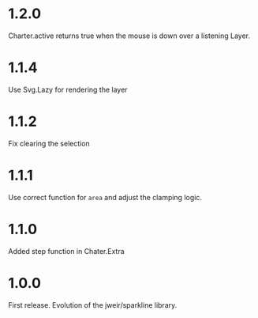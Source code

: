 # 1.2.0

Charter.active returns true when the mouse is down over a listening Layer.

# 1.1.4

Use Svg.Lazy for rendering the layer

# 1.1.2

Fix clearing the selection

# 1.1.1

Use correct function for `area` and adjust the clamping logic.

# 1.1.0

Added step function in Chater.Extra

# 1.0.0

First release. Evolution of the jweir/sparkline library.
